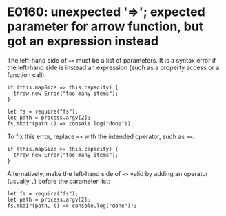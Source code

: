 # E0160: unexpected '=>'; expected parameter for arrow function, but got an expression instead

The left-hand side of `=>` must be a list of parameters. It is a syntax error if
the left-hand side is instead an expression (such as a property access or a
function call):

    if (this.mapSize => this.capacity) {
      throw new Error("too many items");
    }

    let fs = require("fs");
    let path = process.argv[2];
    fs.mkdir(path () => console.log("done"));

To fix this error, replace `=>` with the intended operator, such as `>=`:

    if (this.mapSize >= this.capacity) {
      throw new Error("too many items");
    }

Alternatively, make the left-hand side of `=>` valid by adding an operator
(usually `,`) before the parameter list:

    let fs = require("fs");
    let path = process.argv[2];
    fs.mkdir(path, () => console.log("done"));
